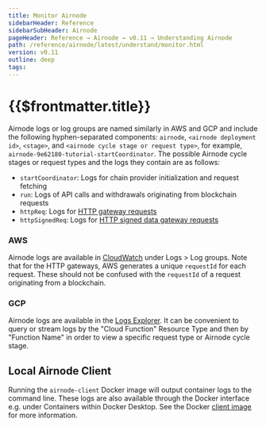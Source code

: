 ```yaml
---
title: Monitor Airnode
sidebarHeader: Reference
sidebarSubHeader: Airnode
pageHeader: Reference → Airnode → v0.11 → Understanding Airnode
path: /reference/airnode/latest/understand/monitor.html
version: v0.11
outline: deep
tags:
---
```


<VersionWarning/>

<PageHeader/>

<SearchHighlight/>

<FlexStartTag/>

# {{$frontmatter.title}}

Airnode logs or log groups are named similarly in AWS and GCP and include the
following hyphen-separated components: `airnode`, `<airnode deployment id>`,
`<stage>`, and `<airnode cycle stage or request type>`, for example,
`airnode-9e62180-tutorial-startCoordinator`. The possible Airnode cycle stages
or request types and the logs they contain are as follows:

- `startCoordinator`: Logs for chain provider initialization and request
  fetching
- `run`: Logs of API calls and withdrawals originating from blockchain requests
- `httpReq`: Logs for
  [HTTP gateway requests](/reference/airnode/latest/understand/http-gateways.md)
- `httpSignedReq`: Logs for
  [HTTP signed data gateway requests](/reference/airnode/latest/understand/http-gateways.md)

### AWS

Airnode logs are available in
[CloudWatch<ExternalLinkImage/>](https://console.aws.amazon.com/cloudwatch)
under Logs > Log groups. Note that for the HTTP gateways, AWS generates a unique
`requestId` for each request. These should not be confused with the `requestId`
of a request originating from a blockchain.

### GCP

Airnode logs are available in the
[Logs Explorer<ExternalLinkImage/>](https://console.cloud.google.com/logs/). It
can be convenient to query or stream logs by the "Cloud Function" Resource Type
and then by "Function Name" in order to view a specific request type or Airnode
cycle stage.

## Local Airnode Client

Running the `airnode-client` Docker image will output container logs to the
command line. These logs are also available through the Docker interface e.g.
under Containers within Docker Desktop. See the Docker
[client image](/reference/airnode/latest/docker/client-image.md) for more
information.

<FlexEndTag/>
